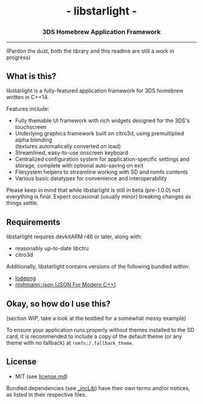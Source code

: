 
# <p align=center> - libstarlight -

### <p align=center> 3DS Homebrew Application Framework
---
(Pardon the dust, both the library and this readme are still a work in progress)

## What is this?
libstarlight is a fully-featured application framework for 3DS homebrew written in C++14.

Features include:
* Fully themable UI framework with rich widgets designed for the 3DS's touchscreen
* Underlying graphics framework built on citro3d, using premultiplied alpha blending
<br> (textures automatically converted on load)
* Streamlined, easy-to-use onscreen keyboard
* Centralized configuration system for application-specific settings and storage, complete with optional auto-saving on exit
* Filesystem helpers to streamline working with SD and romfs contents
* Various basic datatypes for convenience and interoperability

Please keep in mind that while libstarlight is still in beta (pre-1.0.0) not everything is final. Expect occasional (usually minor) breaking changes as things settle.

## Requirements
libstarlight requires devkitARM r46 or later, along with:
* reasonably up-to-date libctru
* citro3d

Additionally, libstarlight contains versions of the following bundled within:
* [lodepng](https://github.com/lvandeve/lodepng)
* [nlohmann::json (JSON For Modern C++)](https://github.com/nlohmann/json)

## Okay, so how do I use this?
(section WIP, take a look at the testbed for a somewhat messy example)

To ensure your application runs properly without themes installed to the SD card, it is recommended to include a copy of the default theme (or any theme with no fallback) at `romfs:/.fallback_theme`.
 
## License
* MIT (see [license.md](license.md))

Bundled dependencies (see [\_incLib](libstarlight/source/starlight/_incLib)) have their own terms and/or notices, as listed in their respective files.
